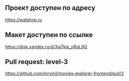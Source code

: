 ## Проект доступен по адресу
https://walshop.ru

## Макет доступен по ссылке
https://disk.yandex.ru/d/3ja7kie_nRaL9Q

## Pull request: level-3
https://github.com/mrvinil/movies-explorer-frontend/pull/2
